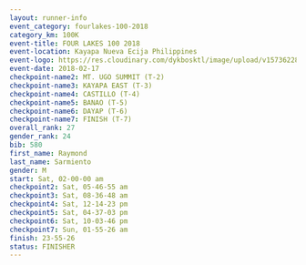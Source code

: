 ```yaml
---
layout: runner-info 
event_category: fourlakes-100-2018 
category_km: 100K 
event-title: FOUR LAKES 100 2018 
event-location: Kayapa Nueva Ecija Philippines 
event-logo: https://res.cloudinary.com/dykbosktl/image/upload/v1573622832/Logo/logo_1_hdutmh.jpg 
event-date: 2018-02-17 
checkpoint-name2: MT. UGO SUMMIT (T-2) 
checkpoint-name3: KAYAPA EAST (T-3) 
checkpoint-name4: CASTILLO (T-4) 
checkpoint-name5: BANAO (T-5) 
checkpoint-name6: DAYAP (T-6) 
checkpoint-name7: FINISH (T-7) 
overall_rank: 27
gender_rank: 24
bib: 580
first_name: Raymond
last_name: Sarmiento
gender: M
start: Sat, 02-00-00 am
checkpoint2: Sat, 05-46-55 am
checkpoint3: Sat, 08-36-48 am
checkpoint4: Sat, 12-14-23 pm
checkpoint5: Sat, 04-37-03 pm
checkpoint6: Sat, 10-03-46 pm
checkpoint7: Sun, 01-55-26 am
finish: 23-55-26
status: FINISHER
---
```

